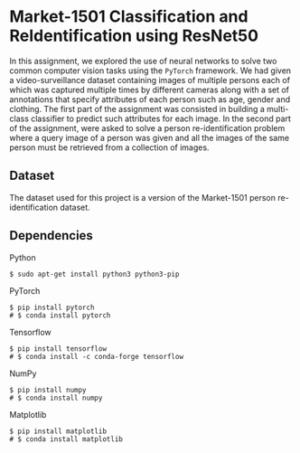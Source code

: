 # Market-1501 Classification and ReIdentification using ResNet50

In this assignment, we explored the use of neural
networks to solve two common computer vision tasks using
the `PyTorch` framework. We had given a video-surveillance
dataset containing images of multiple persons each of which
was captured multiple times by different cameras along with a
set of annotations that specify attributes of each person such
as age, gender and clothing. The first part of the assignment
was consisted in building a multi-class classifier to predict
such attributes for each image. In the second part of the assignment,
were asked to solve a person re-identification
problem where a query image of a person was given and all
the images of the same person must be retrieved from a collection
of images.

## Dataset

The dataset used for this project is a version
of the Market-1501 person re-identification dataset.

## Dependencies

Python

```
$ sudo apt-get install python3 python3-pip
```

PyTorch

```
$ pip install pytorch
# $ conda install pytorch
```

Tensorflow

```
$ pip install tensorflow
# $ conda install -c conda-forge tensorflow
```

NumPy

```
$ pip install numpy
# $ conda install numpy
```

Matplotlib

```
$ pip install matplotlib
# $ conda install matplotlib
```
